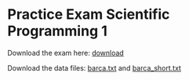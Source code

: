 # Practice Exam Scientific Programming 1

Download the exam here: [download](sp1-practice-exam.pdf)

Download the data files: [barca.txt](https://raw.githubusercontent.com/spcourse/exam-tests/main/data/barca.txt) and [barca_short.txt](https://raw.githubusercontent.com/spcourse/exam-tests/main/data/barca_short.txt)
